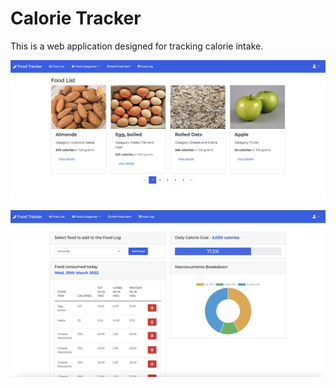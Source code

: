 # Calorie Tracker

This is a web application designed for tracking calorie intake.


![Food List](https://github.com/Anas9764/Calories-Tacker/blob/master/static/images/FoodList.png?raw=true)

![Food List](https://github.com/Anas9764/Calories-Tacker/blob/master/static/images/FoodLog.png?raw=true)
 

